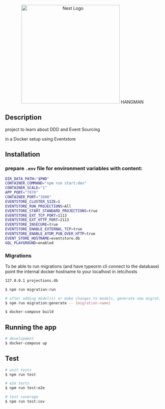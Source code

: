 <p align="center">
  <a href="http://nestjs.com/" target="blank"><img src="https://nestjs.com/img/logo_text.svg" width="320" alt="Nest Logo" /></a> HANGMAN
</p>

## Description

project to learn about DDD and Event Sourcing

in a Docker setup using Eventstore

## Installation

### prepare `.env` file for environment variables with content:

```bash
DIR_DATA_PATH="$PWD"
CONTAINER_COMMAND="npm run start:dev"
CONTAINER_SCALE="1"
APP_PORT="7070"
CONTAINER_PORT="3000"
EVENTSTORE_CLUSTER_SIZE=1
EVENTSTORE_RUN_PROJECTIONS=All
EVENTSTORE_START_STANDARD_PROJECTIONS=true
EVENTSTORE_EXT_TCP_PORT=1113
EVENTSTORE_EXT_HTTP_PORT=2113
EVENTSTORE_INSECURE=true
EVENTSTORE_ENABLE_EXTERNAL_TCP=true
EVENTSTORE_ENABLE_ATOM_PUB_OVER_HTTP=true
EVENT_STORE_HOSTNAME=eventstore.db
GQL_PLAYGROUND=enabled
```

### Migrations

To be able to run migrations (and have typeorm cli connect to the database) point the internal docker hostname to your localhost in /etc/hosts

```bash
127.0.0.1 projections.db
```

```bash
$ npm run migration:run

# after adding model(s) or make changes to models, generate new migration:
$ npm run migration:generate -- [migration-name]
```

```bash
$ docker-compose build
```

## Running the app

```bash
# development
$ docker-compose up
```

## Test

```bash
# unit tests
$ npm run test

# e2e tests
$ npm run test:e2e

# test coverage
$ npm run test:cov
```

